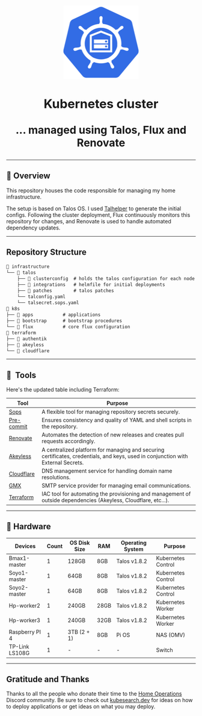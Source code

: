 <h1 align="center"><div align="center">

<img src="docs/src/assets/logo.png" align="center" width="200px" height="194px"/>

### Kubernetes cluster

... managed using Talos, Flux and Renovate

</div>
</h1>



---

## 📖 Overview

This repository houses the code responsible for managing my home infrastructure.

The setup is based on Talos OS. I used [Talhelper](https://budimanjojo.github.io/talhelper/latest/) to generate the initial configs. Following the cluster deployment, Flux continuously monitors this repository for changes, and Renovate is used to handle automated dependency updates.


---

## Repository Structure

```
📁 infrastructure
└── 📁 talos
    ├── 📁 clusterconfig  # holds the talos configuration for each node
    ├── 📁 integrations   # helmfile for initial deployments
    ├── 📁 patches        # talos patches
    └── talconfig.yaml
    └── talsecret.sops.yaml
📁 k8s
├── 📁 apps           # applications
├── 📁 bootstrap      # bootstrap procedures
└── 📁 flux           # core flux configuration
📁 terraform
├── 📁 authentik
├── 📁 akeyless
└── 📁 cloudflare

```

---

## :wrench:&nbsp; Tools

Here's the updated table including Terraform:

| Tool                                                       | Purpose                                                                 |
|-------------------------------------------------------------|-------------------------------------------------------------------------|
| [Sops](https://github.com/mozilla/sops)                     | A flexible tool for managing repository secrets securely.               |
| [Pre-commit](https://github.com/pre-commit/pre-commit)      | Ensures consistency and quality of YAML and shell scripts in the repository. |
| [Renovate](https://docs.renovatebot.com/)                   | Automates the detection of new releases and creates pull requests accordingly. |
| [Akeyless](https://console.akeyless.io/)                    | A centralized platform for managing and securing certificates, credentials, and keys, used in conjunction with External Secrets. |
| [Cloudflare](https://www.cloudflare.com/en-gb/)             | DNS management service for handling domain name resolutions.            |
| [GMX](https://www.gmx.com)                                  | SMTP service provider for managing email communications.                |
| [Terraform](https://www.terraform.io/)                      | IAC tool for automating the provisioning and management of outside dependencies (Akeyless, Cloudflare, etc...). |

---

## 🔧 Hardware


| Devices          | Count | OS Disk Size | RAM  | Operating System | Purpose            |
|------------------|-------|--------------|------|------------------|--------------------|
| Bmax1-master     | 1     | 128GB        | 8GB  | Talos v1.8.2     | Kubernetes Control |
| Soyo1-master     | 1     | 64GB         | 8GB  | Talos v1.8.2     | Kubernetes Control |
| Soyo2-master     | 1     | 64GB         | 8GB  | Talos v1.8.2     | Kubernetes Control |
| Hp-worker2       | 1     | 240GB        | 28GB | Talos v1.8.2     | Kubernetes Worker  |
| Hp-worker3       | 1     | 240GB        | 32GB | Talos v1.8.2     | Kubernetes Worker  |
| Raspberry PI 4   | 1     | 3TB (2 + 1)  | 8GB  | Pi OS            | NAS (OMV)          |
| TP-Link LS108G   | 1     | -            | -    | -                | Switch             |
---

## Gratitude and Thanks

Thanks to all the people who donate their time to the [Home Operations](https://discord.gg/home-operations) Discord
community. Be sure to check out [kubesearch.dev](https://kubesearch.dev/) for ideas on how to deploy applications or get
ideas on what you may deploy.
